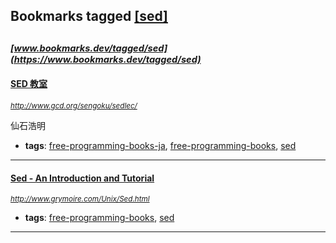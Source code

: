 ## Bookmarks tagged [[sed]](https://www.bookmarks.dev?q=[sed])

_<sup><sup>[www.bookmarks.dev/tagged/sed](https://www.bookmarks.dev/tagged/sed)</sup></sup>_
---
#### [SED 教室](http://www.gcd.org/sengoku/sedlec/)
_<sup>http://www.gcd.org/sengoku/sedlec/</sup>_

仙石浩明
* **tags**: [free-programming-books-ja](../tagged/free-programming-books-ja.md), [free-programming-books](../tagged/free-programming-books.md), [sed](../tagged/sed.md)
---
#### [Sed - An Introduction and Tutorial](http://www.grymoire.com/Unix/Sed.html)
_<sup>http://www.grymoire.com/Unix/Sed.html</sup>_

* **tags**: [free-programming-books](../tagged/free-programming-books.md), [sed](../tagged/sed.md)
---

